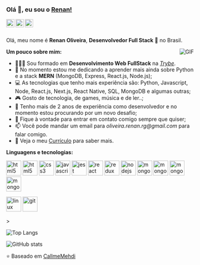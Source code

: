 ### Olá 👋, eu sou o [Renan!](https://ren4ndev.github.io/)

<a href="https://www.linkedin.com/in/renancoliveira/">
  <img align="left" alt="LinkdeIn do Renan" width="22px" src="https://cdn.jsdelivr.net/npm/simple-icons@v3/icons/linkedin.svg" />
</a>
<a href="https://www.instagram.com/ren4n.dev/">
  <img align="left" alt="Instagram do Renan" width="22px" src="https://cdn.jsdelivr.net/npm/simple-icons@v3/icons/instagram.svg" />
</a>
<a href="https://twitter.com/Ren4nDev">
  <img align="left" alt="Twitter do Renan" width="22px" src="https://cdn.jsdelivr.net/npm/simple-icons@3.12.2/icons/twitter.svg" />
</a>

<br />
<br />

Olá, meu nome é **Renan Oliveira**, **Desenvolvedor Full Stack** 🚀 no Brasil. 

  <img align="right" alt="GIF" src="https://i.pinimg.com/originals/e4/26/70/e426702edf874b181aced1e2fa5c6cde.gif" />

**Um pouco sobre mim:**

- 👨🏽‍💻 Sou formado em **Desenvolvimento Web FullStack** na _[Trybe](https://www.betrybe.com/)_. 
- 🌱 No momento estou me dedicando a aprender mais ainda sobre Python e a stack __MERN__ (MongoDB, Express, React.js, Node.js);
- 💻 As tecnologias que tenho mais experiência são: Python, Javascript, Node, React.js, Next.js, React Native, SQL, MongoDB e algumas outras;
- 🎮 Gosto de tecnologia, de games, música e de ler..;
- 💼 Tenho mais de 2 anos de experiência como desenvolvedor e no momento estou procurando por um novo desafio;
- 💬 Fique à vontade para entrar em contato comigo sempre que quiser;
- 📫 Você pode mandar um email para _oliveira.renan.rg@gmail.com_ para falar comigo.
- 📝 Veja o meu [Currículo](https://drive.google.com/file/d/1KLCLu2kNisx35NxUE_Vks8oACl8NjGrX/view?usp=share_link) para saber mais.


**Linguagens e tecnologias:**  
<p align="left">
  <img src="https://www.vectorlogo.zone/logos/python/python-vertical.svg" alt="html5" height="40"/>
  <img src="https://www.vectorlogo.zone/logos/w3_html5/w3_html5-icon.svg" alt="html5" height="40"/> 
  <img src="https://www.vectorlogo.zone/logos/w3_css/w3_css-icon.svg" alt="css3" height="40"/> 
  <img src="https://github.com/detain/svg-logos/blob/master/svg/javascript-1.svg" alt="javascript" height="40"/> 
  <img src="https://www.vectorlogo.zone/logos/jestjsio/jestjsio-icon.svg" alt="jest" height="40" />
  <img src="https://www.vectorlogo.zone/logos/reactjs/reactjs-icon.svg" alt="react" height="40"/> 
  <img src="https://github.com/detain/svg-logos/blob/master/svg/redux.svg" alt="redux" height="40"/> 
  <img src="https://www.vectorlogo.zone/logos/nodejs/nodejs-icon.svg" alt="nodejs" height="40"/> 
  <img src="https://www.vectorlogo.zone/logos/mongodb/mongodb-ar21.svg" alt="mongo" height="40"/>
  <img src="https://www.vectorlogo.zone/logos/mysql/mysql-horizontal.svg" alt="mongo" height="40"/>
  <img src="https://www.vectorlogo.zone/logos/expressjs/expressjs-ar21.svg" alt="mongo" height="40"/>
  <img src="https://github.com/simple-icons/simple-icons/blob/master/icons/cypress.svg" alt="mongo" height="40"/>
</p>

<p>
  <img src="https://www.vectorlogo.zone/logos/linux/linux-icon.svg" alt="linux" height="40" />
  <img src="https://www.vectorlogo.zone/logos/git-scm/git-scm-icon.svg" alt="git" height="40"/> 
</p>>

![Top Langs](https://github-readme-stats.vercel.app/api/top-langs/?username=ren4ndev&theme=tokyonight)

![GitHub stats](https://github-readme-stats.vercel.app/api?username=ren4ndev&show_icons=true&theme=tokyonight)

⭐️ Baseado em [CallmeMehdi](https://github.com/CallmeMehdi)
